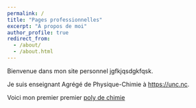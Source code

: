 ```yaml
---
permalink: /
title: "Pages professionnelles"
excerpt: "A propos de moi"
author_profile: true
redirect_from:
  - /about/
  - /about.html
---
```


Bienvenue dans mon site personnel jgfkjqsdgkfqsk.

Je suis enseignant Agrégé de Physique-Chimie à <https://unc.nc>.

Voici mon premier premier [poly de chimie](../files/Cours_1_Réaction_chimique_AA.pdf)
